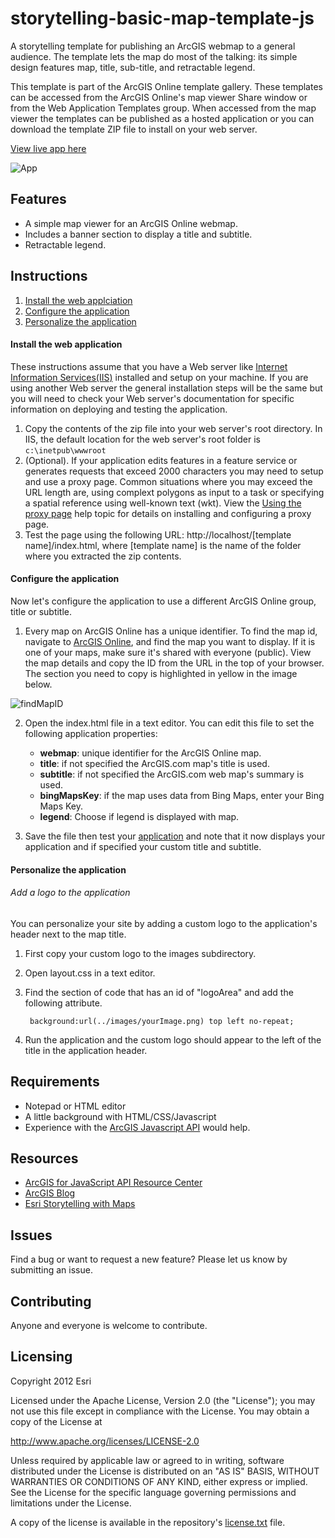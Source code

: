 # storytelling-basic-map-template-js

A storytelling template for publishing an ArcGIS webmap to a general audience. The template lets the map do most of the talking: its simple design features map, title, sub-title, and retractable legend.

This template is part of the ArcGIS Online template gallery. These templates can be accessed from the ArcGIS Online's map viewer Share window or from the Web Application Templates group. When accessed from the map viewer the templates can be published as a hosted application or you can download the template ZIP file to install on your web server.

[View live app here](http://storymaps.esri.com/templates/basic/)

![App](https://raw.github.com/Esri/storytelling-basic-map-template-js/master/images/storytelling-basic-map-template-js.png)

## Features
* A simple map viewer for an ArcGIS Online webmap.
* Includes a banner section to display a title and subtitle.
* Retractable legend.

## Instructions

1. [Install the web applciation](#install-the-web-application)
2. [Configure the application](#configure-the-application)
3. [Personalize the application](#personalize-the-application)

#### Install the web application

These instructions assume that you have a Web server like [Internet Information Services(IIS)](http://www.iis.net/) installed and setup on your machine. If you are using another Web server the general installation steps will be the same but you will need to check your Web server's documentation for specific information on deploying and testing the application.

1. Copy the contents of the zip file into your web server's root directory. In IIS, the default location for the web server's root folder is `c:\inetpub\wwwroot`
2. (Optional). If your application edits features in a feature service or generates requests that exceed 2000 characters you may need to setup and use a proxy page. Common situations where you may exceed the URL length are, using complext polygons as input to a task or specifying a spatial reference using well-known text (wkt). View the [Using the proxy page](http://help.arcgis.com/EN/webapi/javascript/arcgis/help/jshelp_start.htm#jshelp/ags_proxy.htm) help topic for details on installing and configuring a proxy page.
3. Test the page using the following URL: http://localhost/[template name]/index.html, where [template name] is the name of the folder where you extracted the zip contents.

#### Configure the application

Now let's configure the application to use a different ArcGIS Online group, title or subtitle.

1. Every map on ArcGIS Online has a unique identifier. To find the map id, navigate to [ArcGIS Online](http://www.arcgis.com), and find the map you want to display. If it is one of your maps, make sure it's shared with everyone (public). View the map details and copy the ID from the URL in the top of your browser. The section you need to copy is highlighted in yellow in the image below.

![findMapID](https://raw.github.com/Esri/storytelling-basic-map-template-js/master/documentation/findmapid.png)

2. Open the index.html file in a text editor. You can edit this file to set the following application properties:
    - **webmap**: unique identifier for the ArcGIS Online map.
    - **title**: if not specified the ArcGIS.com map's title is used.
    - **subtitle**: if not specified the ArcGIS.com web map's summary is used.
    - **bingMapsKey**: if the map uses data from Bing Maps, enter your Bing Maps Key.
    - **legend**: Choose if legend is displayed with map.


3. Save the file then test your [application](http://localhost/Chrome/index.html) and note that it now displays your application and if specified your custom title and subtitle.

#### Personalize the application

###### Add a logo to the application

You can personalize your site by adding a custom logo to the application's header next to the map title.

1. First copy your custom logo to the images subdirectory.
2. Open layout.css in a text editor.
3. Find the section of code that has an id of "logoArea" and add the following attribute.

        background:url(../images/yourImage.png) top left no-repeat;
        
4. Run the application and the custom logo should appear to the left of the title in the application header.

## Requirements

* Notepad or HTML editor
* A little background with HTML/CSS/Javascript
* Experience with the [ArcGIS Javascript API](http://links.esri.com/javascript) would help.

## Resources

* [ArcGIS for JavaScript API Resource Center](http://help.arcgis.com/en/webapi/javascript/arcgis/index.html)
* [ArcGIS Blog](http://blogs.esri.com/esri/arcgis/)
* [Esri Storytelling with Maps](http://storymaps.esri.com)

## Issues

Find a bug or want to request a new feature?  Please let us know by submitting an issue.

## Contributing

Anyone and everyone is welcome to contribute.

## Licensing
Copyright 2012 Esri

Licensed under the Apache License, Version 2.0 (the "License");
you may not use this file except in compliance with the License.
You may obtain a copy of the License at

   http://www.apache.org/licenses/LICENSE-2.0

Unless required by applicable law or agreed to in writing, software
distributed under the License is distributed on an "AS IS" BASIS,
WITHOUT WARRANTIES OR CONDITIONS OF ANY KIND, either express or implied.
See the License for the specific language governing permissions and
limitations under the License.

A copy of the license is available in the repository's [license.txt]( https://raw.github.com/Esri/switch-basemaps-js/master/license.txt) file.
